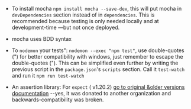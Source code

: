 * To install mocha `npm install mocha --save-dev`, this will put mocha in `devDependencies` section instead of in `dependencies`. This is recommended because testing is only needed locally and at development-time —but not once deployed.

* mocha uses BDD syntax

* To `nodemon` your tests":
`nodemon --exec "npm test"`, use double-quotes (") for better compatibility with windows, just remember to escape the double-quotes (\"). This can be simplified even further by writing the previous script in the `package.json`'s `scripts` section. Call it `test-watch` and run it `npm run test-watch`

* An assertion library: For `expect` ( v1.20.2) [go to original &older versions documentation](https://github.com/mjackson/expect) --yes, it was donated to another organization and backwards-compatibility was broken.